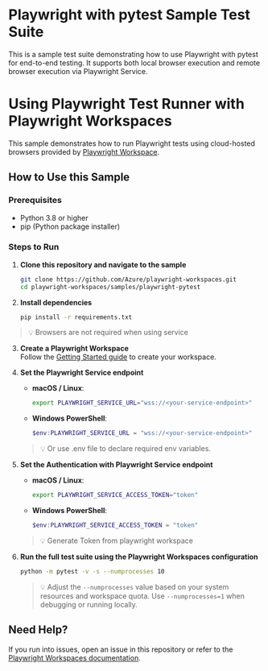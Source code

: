 # Playwright with pytest Sample Test Suite

This is a sample test suite demonstrating how to use Playwright with pytest for end-to-end testing. It supports both local browser execution and remote browser execution via Playwright Service.

# Using Playwright Test Runner with Playwright Workspaces

This sample demonstrates how to run Playwright tests using cloud-hosted browsers provided by [Playwright Workspace](https://aka.ms/pww/docs).

## How to Use this Sample

### Prerequisites

- Python 3.8 or higher
- pip (Python package installer)

### Steps to Run

1. **Clone this repository and navigate to the sample**

    ```bash
    git clone https://github.com/Azure/playwright-workspaces.git
    cd playwright-workspaces/samples/playwright-pytest
    ```

2. **Install dependencies**

    ```bash
    pip install -r requirements.txt
    ```
> 💡 Browsers are not required when using service

3. **Create a Playwright Workspace**  
   Follow the [Getting Started guide](https://aka.ms/pww/docs/quickstart) to create your workspace.

4. **Set the Playwright Service endpoint**

    - **macOS / Linux**:

        ```bash
        export PLAYWRIGHT_SERVICE_URL="wss://<your-service-endpoint>"
        ```

    - **Windows PowerShell**:

        ```powershell
        $env:PLAYWRIGHT_SERVICE_URL = "wss://<your-service-endpoint>"
        ```
    > 💡 Or use .env file to declare required env variables.
    
5. **Set the Authentication with Playwright Service endpoint**
    - **macOS / Linux**:

        ```bash
        export PLAYWRIGHT_SERVICE_ACCESS_TOKEN="token"
        ```

    - **Windows PowerShell**:

        ```powershell
        $env:PLAYWRIGHT_SERVICE_ACCESS_TOKEN = "token"
        ```
    > 💡 Generate Token from playwright workspace
    
6. **Run the full test suite using the Playwright Workspaces configuration**

    ```bash
    python -m pytest -v -s --numprocesses 10
    ```

    > 💡 Adjust the `--numprocesses` value based on your system resources and workspace quota. Use `--numprocesses=1` when debugging or running locally.


## Need Help?

If you run into issues, open an issue in this repository or refer to the [Playwright Workspaces documentation](https://aka.ms/pww/docs).






